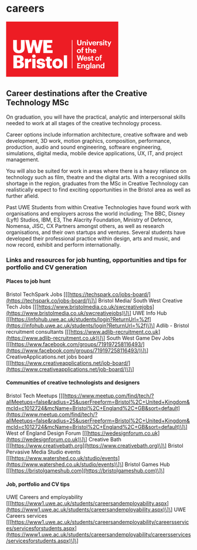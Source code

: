 # careers

![UWE Bristol Logo](.gitbook/assets/uwe_bristol_logo.svg)

## Career destinations after the Creative Technology MSc

On graduation, you will have the practical, analytic and interpersonal skills needed to work at all stages of the creative technology process.

Career options include information architecture, creative software and web development, 3D work, motion graphics, composition, performance, production, audio and sound engineering, software engineering, simulations, digital media, mobile device applications, UX, IT, and project management.

You will also be suited for work in areas where there is a heavy reliance on technology such as film, theatre and the digital arts. With a recognised skills shortage in the region, graduates from the MSc in Creative Technology can realistically expect to find exciting opportunities in the Bristol area as well as further afield.

Past UWE Students from within Creative Technologies have found work with organisations and employers across the world including; The BBC, Disney \(Lyft\) Studios, IBM, E3, The Alacrity Foundation, Ministry of Defence, Nomensa, JISC, CX Partners amongst others, as well as research organisations, and their own startups and ventures. Several students have developed their professional practice within design, arts and music, and now record, exhibit and perform internationally.

### Links and resources for job hunting, opportunities and tips for portfolio and CV generation

#### Places to job hunt

Bristol TechSpark Jobs \[\[[https://techspark.co/jobs-board/](https://techspark.co/jobs-board/)\]\] Bristol Media/ South West Creative Tech Jobs \[\[[https://www.bristolmedia.co.uk/swcreativejobs](https://www.bristolmedia.co.uk/swcreativejobs)\]\] UWE Info Hub \[\[[https://infohub.uwe.ac.uk/students/login?ReturnUrl=%2f](https://infohub.uwe.ac.uk/students/login?ReturnUrl=%2f)\]\] Adlib - Bristol recruitment consultants \[\[[https://www.adlib-recruitment.co.uk](https://www.adlib-recruitment.co.uk)\]\] South West Game Dev Jobs \[\[[https://www.facebook.com/groups/719197258116493/](https://www.facebook.com/groups/719197258116493/)\]\] CreativeApplications.net jobs board \[\[[https://www.creativeapplications.net/job-board/](https://www.creativeapplications.net/job-board/)\]\]

#### Communities of creative technologists and designers

Bristol Tech Meetups \[\[[https://www.meetup.com/find/tech/?allMeetups=false&radius=25&userFreeform=Bristol%2C+United+Kingdom&mcId=c1012724&mcName=Bristol%2C+England%2C+GB&sort=default](https://www.meetup.com/find/tech/?allMeetups=false&radius=25&userFreeform=Bristol%2C+United+Kingdom&mcId=c1012724&mcName=Bristol%2C+England%2C+GB&sort=default)\]\] West of England Design Forum \[\[[https://wedesignforum.co.uk](https://wedesignforum.co.uk)\]\] Creative Bath \[\[[https://www.creativebath.org](https://www.creativebath.org)\]\] Bristol Pervasive Media Studio events \[\[[https://www.watershed.co.uk/studio/events](https://www.watershed.co.uk/studio/events)\]\] Bristol Games Hub \[\[[https://bristolgameshub.com](https://bristolgameshub.com)\]\]

#### Job, portfolio and CV tips

UWE Careers and employability \[\[[https://www1.uwe.ac.uk/students/careersandemployability.aspx](https://www1.uwe.ac.uk/students/careersandemployability.aspx)\]\] UWE Careers services \[\[[https://www1.uwe.ac.uk/students/careersandemployability/careersservices/servicesforstudents.aspx](https://www1.uwe.ac.uk/students/careersandemployability/careersservices/servicesforstudents.aspx)\]\]

